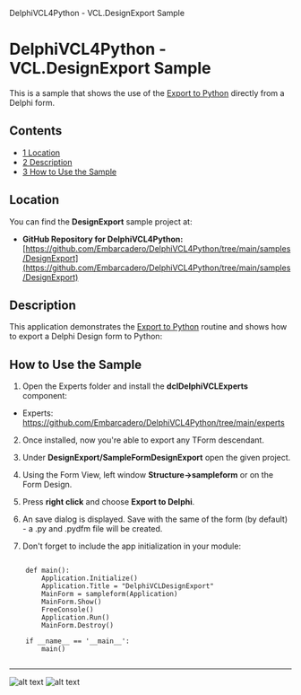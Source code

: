 DelphiVCL4Python - VCL.DesignExport Sample[]()
# DelphiVCL4Python - VCL.DesignExport Sample 


This is a sample that shows the use of the [Export to Python](https://github.com/Embarcadero/DelphiVCL4Python/tree/main/samples/DesignExport) directly from a Delphi form.
## Contents

* [1 Location](#Location)
* [2 Description](#Description)
* [3 How to Use the Sample](#How_to_Use_the_Sample)

## Location 

You can find the **DesignExport** sample project at:

* **GitHub Repository for DelphiVCL4Python:** [https://github.com/Embarcadero/DelphiVCL4Python/tree/main/samples/DesignExport](https://github.com/Embarcadero/DelphiVCL4Python/tree/main/samples/DesignExport)

## Description 

This application demonstrates the [Export to Python](https://github.com/Embarcadero/DelphiVCL4Python/tree/main/samples/DesignExport) routine and shows how to export a Delphi Design form to Python:

## How to Use the Sample 

1. Open the Experts folder and install the **dclDelphiVCLExperts** component: 

* Experts: https://github.com/Embarcadero/DelphiVCL4Python/tree/main/experts

2. Once installed, now you're able to export any TForm descendant.

3. Under **DesignExport/SampleFormDesignExport** open the given project.

4. Using the Form View, left window **Structure->sampleform** or on the Form Design.

5. Press **right click** and choose **Export to Delphi**.

6. An save dialog is displayed. Save with the same of the form (by default) - a .py and .pydfm file will be created.

7. Don't forget to include the app initialization in your module:

```

    def main():
        Application.Initialize()        
        Application.Title = "DelphiVCLDesignExport"
        MainForm = sampleform(Application)
        MainForm.Show()
        FreeConsole()
        Application.Run()
        MainForm.Destroy()

    if __name__ == '__main__':
        main()
        
```        
        
--------------------        

![alt text](https://github.com/Embarcadero/DelphiVCL4Python/tree/main/samples/DesignExport/images/export_to_python.png)
![alt text](https://github.com/Embarcadero/DelphiVCL4Python/tree/main/samples/DesignExport/images/exported_files.png)
